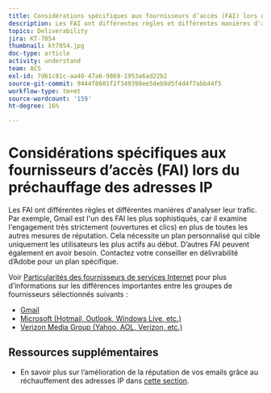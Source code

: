 ```yaml
---
title: Considérations spécifiques aux fournisseurs d’accès (FAI) lors du préchauffage des adresses IP
description: Les FAI ont différentes règles et différentes manières d'analyser leur trafic. Cela nécessite un plan personnalisé qui cible uniquement les utilisateurs les plus actifs au début.
topics: Deliverability
jira: KT-7054
thumbnail: kt7054.jpg
doc-type: article
activity: understand
team: ACS
exl-id: 7d61c81c-aa40-47a6-9869-1953a6ad22b2
source-git-commit: 9444f8601f2f349398ee5deb9d5f4d4f7abb44f5
workflow-type: tm+mt
source-wordcount: '159'
ht-degree: 16%

---
```


# Considérations spécifiques aux fournisseurs d’accès (FAI) lors du préchauffage des adresses IP

Les FAI ont différentes règles et différentes manières d&#39;analyser leur trafic. Par exemple, Gmail est l&#39;un des FAI les plus sophistiqués, car il examine l&#39;engagement très strictement (ouvertures et clics) en plus de toutes les autres mesures de réputation. Cela nécessite un plan personnalisé qui cible uniquement les utilisateurs les plus actifs au début. D’autres FAI peuvent également en avoir besoin. Contactez votre conseiller en délivrabilité d’Adobe pour un plan spécifique.

Voir [Particularités des fournisseurs de services Internet](/help/internet-service-provider-specifics/overview.md) pour plus d’informations sur les différences importantes entre les groupes de fournisseurs sélectionnés suivants :

* [Gmail](/help/internet-service-provider-specifics/gmail.md)
* [Microsoft (Hotmail, Outlook, Windows Live, etc.)](/help/internet-service-provider-specifics/microsoft.md)
* [Verizon Media Group (Yahoo, AOL, Verizon, etc.)](/help/internet-service-provider-specifics/verizon-media-group.md)

## Ressources supplémentaires

* En savoir plus sur l’amélioration de la réputation de vos emails grâce au réchauffement des adresses IP dans [cette section](/help/additional-resources/increase-reputation-with-ip-warming.md).
